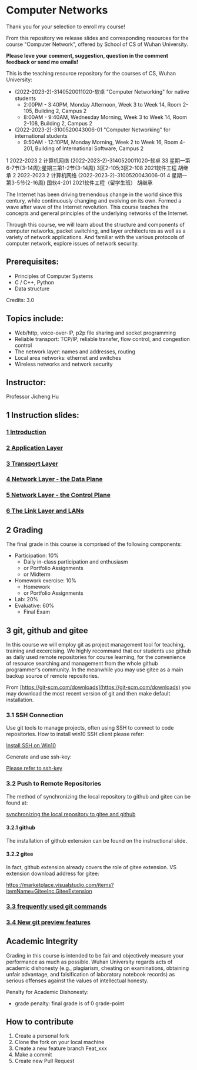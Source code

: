 # Computer Networks

Thank you for your selection to enroll my course!

From this repository we release slides and corresponding resources for the course 
"Computer Network", offered by School of CS of Wuhan University.

**Please leve your comment, suggestion, question in the comment feedback or send me emails!**

This is the teaching resource repository for the courses of CS, Wuhan University:
* (2022-2023-2)-3140520011020-软卓 "Computer Networking" for native students
    - 2:00PM - 3:40PM, Monday Afternoon, Week 3 to Week 14, Room 2-105, Building 2, Campus 2
    - 8:00AM - 9:40AM, Wednesday Morning, Week 3 to Week 14, Room 2-108, Building 2, Campus 2
* (2022-2023-2)-3100520043006-01 "Computer Networking" for international students
    - 9:50AM - 12:10PM, Monday Morning, Week 2 to Week 16, Room 4-201, Building of International Software, Campus 2

1	2022-2023	2	计算机网络	(2022-2023-2)-3140520011020-软卓	33	星期一第6-7节{3-14周};星期三第1-2节{3-14周}	3区2-105;3区2-108	2021软件工程	胡继承
2	2022-2023	2	计算机网络	(2022-2023-2)-3100520043006-01	4	星期一第3-5节{2-16周}	国软4-201	2021软件工程（留学生班）	胡继承

The Internet has been driving tremendous change in the world since this century,
while continuously changing and evolving on its own. 
Formed a wave after wave of the Internet revolution.
This course teaches the concepts and general principles of 
the underlying networks of the Internet.

Through this course, we will learn about the structure and components of computer 
networks, packet switching, and layer architectures as well as a variety of 
network applications. 
And familiar with the various protocols of computer network, 
explore issues of network security.

## Prerequisites:
* Principles of Computer Systems
* C / C++, Python
* Data structure

Credits: 3.0

## Topics include:
* Web/http, voice-over-IP, p2p file sharing and socket programming
* Reliable transport: TCP/IP, reliable transfer, flow control, and congestion control
* The network layer: names and addresses, routing
* Local area networks: ethernet and switches
* Wireless networks and network security

## Instructor: 
Professor Jicheng Hu

## 1 Instruction slides:

### [1 Introduction](pptx/chapter1.pptx)

### [2 Application Layer](pptx/chapter2.pptx)

### [3 Transport Layer](pptx/chapter3.pptx)

### [4 Network Layer - the Data Plane](pptx/chapter4.pptx)

### [5 Network Layer - the Control Plane](pptx/chapter5.pptx)

### [6 The Link Layer and LANs](pptx/chapter6.pptx)


## 2 Grading

The final grade in this course is comprised of the following components:

- Participation: 10%
    - Daily in-class participation and enthusiasm
    - or Portfolio Assignments
    - or Midterm
- Homework exercise: 10%
    - Homework
    - or Portfolio Assignments
- Lab: 20%
- Evaluative: 60%
    - Final Exam


## 3 git, github and gitee

In this course we will employ git as project management tool for teaching, training 
and excercising. We highly recommand that our students use github as daily used 
remote repositories for course learning, for the convenience of resource 
searching and management from the whole github programmer's community. In the 
meanwhile you may use gitee as a main backup source of remote repositories.

From [https://git-scm.com/downloads](https://git-scm.com/downloads)
you may download the most recent version of git and then make default installation.

### 3.1 SSH Connection


Use git tools to manage projects, often using SSH to connect to code repositories. 
How to install win10 SSH client please refer:

[Install SSH on Win10](git/ssh_client.md)


Generate and use ssh-key:

[Please refer to ssh-key](git/ssh_gitee.md)


### 3.2 Push to Remote Repositories

The method of synchronizing the local repository to 
github and gitee can be found at:

[synchronizing the local repository to gitee and github](git/gitee_n_github.md)

#### 3.2.1  github

The installation of github extension can be found on the instructional slide.

#### 3.2.2  gitee

In fact, github extension already covers the role of gitee extension.
VS extension download address for gitee:

https://marketplace.visualstudio.com/items?itemName=GiteeInc.GiteeExtension

### [3.3 frequently used git commands](git/frequentlyUsed.md)

### [3.4 New git preview features](git/preview_features.md)


## Academic Integrity

Grading in this course is intended to be fair and objectively measure your 
performance as much as possible. 
Wuhan University regards acts of academic dishonesty (e.g., plagiarism, 
cheating on examinations, obtaining unfair advantage, and falsification of 
laboratory notebook records) as serious offenses against the values of 
intellectual honesty. 

Penalty for Academic Dishonesty:
* grade penalty: final grade is of 0 grade-point

## How to contribute

1.  Create a personal fork
2.  Clone the fork on your local machine
3.  Create a new feature branch Feat_xxx 
4.  Make a commit
4.  Create new Pull Request


